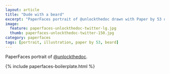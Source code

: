 ```yaml
---
layout: article
title: "Dude with a beard"
excerpt: "PaperFaces portrait of @unlockthedoc drawn with Paper by 53 on an iPad."
image: 
  feature: paperfaces-unlockthedoc-twitter-lg.jpg
  thumb: paperfaces-unlockthedoc-twitter-150.jpg
category: paperfaces
tags: [portrait, illustration, paper by 53, beard]
---
```


PaperFaces portrait of [@unlockthedoc](http://twitter.com/unlockthedoc).

{% include paperfaces-boilerplate.html %}